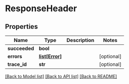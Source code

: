 # ResponseHeader

## Properties
Name | Type | Description | Notes
------------ | ------------- | ------------- | -------------
**succeeded** | **bool** |  | 
**errors** | [**list[Error]**](Error.md) |  | [optional] 
**trace_id** | **str** |  | [optional] 

[[Back to Model list]](../README.md#documentation-for-models) [[Back to API list]](../README.md#documentation-for-api-endpoints) [[Back to README]](../README.md)



